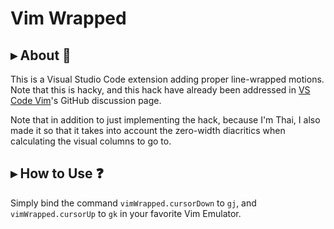 # Vim Wrapped

## ▸ About 📖

This is a Visual Studio Code extension adding proper line-wrapped motions. Note that this is hacky, and this hack have already been addressed in [VS Code Vim](https://marketplace.visualstudio.com/items?itemName=vscodevim.vim)'s GitHub discussion page.

Note that in addition to just implementing the hack, because I'm Thai, I also made it so that it takes into account the zero-width diacritics when calculating the visual columns to go to.

## ▸ How to Use ❓

Simply bind the command `vimWrapped.cursorDown` to `gj`, and `vimWrapped.cursorUp` to `gk` in your favorite Vim Emulator.